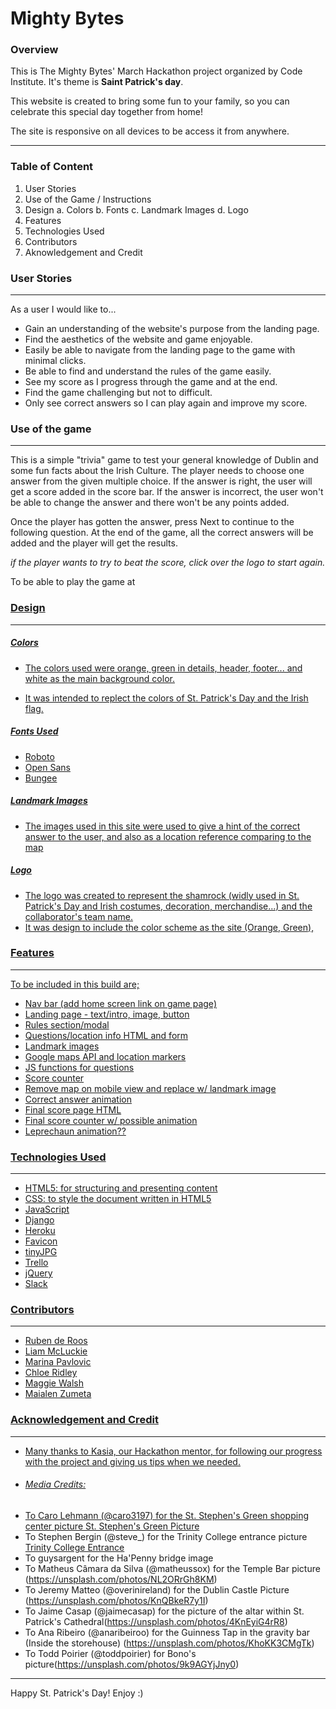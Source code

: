# Mighty Bytes

### Overview

This is The Mighty Bytes' March Hackathon project organized by Code Institute.
It's theme is **Saint Patrick's day**.

This website is created to bring some fun to your family, so you can celebrate this special day together from home! 

The site is responsive on all devices to be access it from anywhere.

---
### Table of Content

1. User Stories
2. Use of the Game / Instructions
3. Design
a. Colors
b. Fonts
c. Landmark Images
d. Logo
4. Features
5. Technologies Used
6. Contributors
7. Aknowledgement and Credit


### User Stories
---
As a user I would like to...
- Gain an understanding of the website's purpose from the landing page.
- Find the aesthetics of the website and game enjoyable.
- Easily be able to navigate from the landing page to the game with minimal clicks.
- Be able to find and understand the rules of the game easily.
- See my score as I progress through the game and at the end.
- Find the game challenging but not to difficult.
- Only see correct answers so I can play again and improve my score.

### Use of the game
---
This is a simple "trivia" game to test your general knowledge of Dublin and some fun facts about the Irish Culture.
The player needs to choose one answer from the given multiple choice. If the answer is right, the user will get  a score added in the score bar.
If the answer is incorrect, the user won't be able to change the answer and there won't be any points added.

Once the player has gotten the answer, press Next to continue to the following question.
At the end of the game, all the correct answers will be added and the player will get the results.

*if the player wants to try to beat the score, click over the logo to start again.*


To be able to play the game at <a href="" target="_blank">

### Design
---
##### Colors

- The colors used were orange, green in details, header, footer... and white as the main background color.

 - It was intended to replect the colors of St. Patrick's Day and the Irish flag.

##### Fonts Used 

- Roboto
- Open Sans
- Bungee

##### Landmark Images

- The images used in this site were used to give a hint of the correct answer to the user, and also as a location reference comparing to the map

##### Logo

- The logo was created to represent the shamrock (widly used in St. Patrick's Day and Irish costumes, decoration, merchandise...) and the collaborator's team name. 
- It was design to include the color scheme as the site (Orange, Green), 

### Features
---

To be included in this build are;

- Nav bar (add home screen link on game page)
- Landing page - text/intro, image, button
- Rules section/modal
- Questions/location info HTML and form
- Landmark images
- Google maps API and location markers
- JS functions for questions
- Score counter
- Remove map on mobile view and replace w/ landmark image
- Correct answer animation
- Final score page HTML 
- Final score counter w/ possible animation
- Leprechaun animation??

### Technologies Used
---

- HTML5: for structuring and presenting content
- CSS: to style the document written in HTML5
- JavaScript
- Django
- Heroku
- Favicon
- tinyJPG
- Trello
- jQuery
- Slack

### Contributors
---

+ Ruben de Roos
+ Liam McLuckie
+ Marina Pavlovic
+ Chloe Ridley
+ Maggie Walsh
+ Maialen Zumeta

### Acknowledgement and Credit
---
- Many thanks to Kasia, our Hackathon mentor, for following our progress with the project and giving us tips when we needed. 

- ###### Media Credits: 
+ To Caro Lehmann (@caro3197) for the St. Stephen's Green shopping center picture [St. Stephen's Green Picture](https://unsplash.com/photos/a8Itzshq7U8)
+ To Stephen Bergin (@steve_) for the Trinity College entrance picture [Trinity College Entrance](https://unsplash.com/photos/jEQydmwFlFM)
+ To guysargent for the Ha'Penny bridge image 
+ To Matheus Câmara da Silva (@matheussox) for the Temple Bar picture (https://unsplash.com/photos/NL2ORrGh8KM)
+ To Jeremy Matteo (@overinireland) for the Dublin Castle Picture (https://unsplash.com/photos/KnQBkeR7y1I) 
+ To Jaime Casap (@jaimecasap) for the picture of the altar within St. Patrick's Cathedral(https://unsplash.com/photos/4KnEyiG4rR8)
+ To Ana Ribeiro (@anaribeiroo) for the Guinness Tap in the gravity bar (Inside the storehouse) (https://unsplash.com/photos/KhoKK3CMgTk)
+ To Todd Poirier (@toddpoirier) for Bono's picture(https://unsplash.com/photos/9k9AGYjJny0) 



----------
Happy St. Patrick's Day! Enjoy :)
